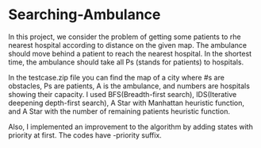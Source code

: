 # Searching-Ambulance
In this project, we consider the problem of getting some patients to rhe nearest hospital according to distance on the given map. The ambulance should move behind a patient to reach the nearest hospital. In the shortest time, the ambulance should take all Ps (stands for patients) to hospitals.

In the testcase.zip file you can find the map of a city where #s are obstacles, Ps are patients, A is the ambulance, and numbers are hospitals showing their capacity. I used BFS(Breadth-first search), IDS(Iterative deepening depth-first search), A Star with Manhattan heuristic function, and A Star with the number of remaining patients heuristic function.

Also, I implemented an improvement to the algorithm by adding states with priority at first. The codes have -priority suffix.



